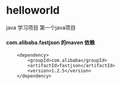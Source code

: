 # helloworld
java 学习项目
第一个java项目

#### com.alibaba.fastjson 的maven 依赖
		<dependency>
			<groupId>com.alibaba</groupId>
			<artifactId>fastjson</artifactId>
			<version>1.2.5</version>
		</dependency>

